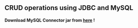## CRUD operations using JDBC and MySQL

#### Download MySQL Connector jar from [here](https://mvnrepository.com/artifact/mysql/mysql-connector-java/8.0.13) !
